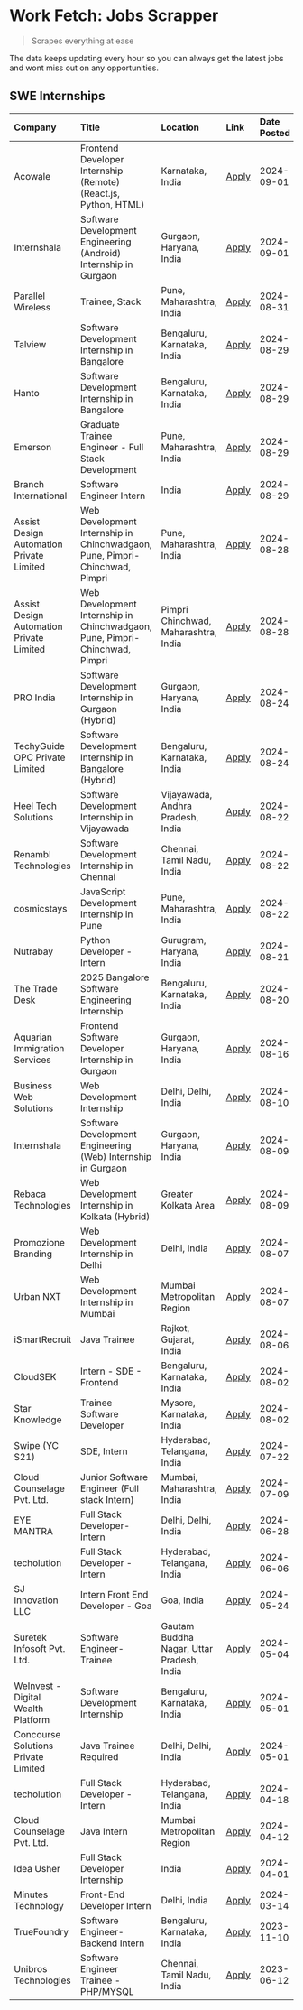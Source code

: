 # Work Fetch: Jobs Scrapper
> Scrapes everything at ease

The data keeps updating every hour so you can always get the latest jobs and wont miss out on any opportunities.

## SWE Internships
<!--START_SECTION:workfetch-->
| Company                                  | Title                                                                       | Location                                  | Link                                                                                                                                                                                                                                                                                                                 | Date Posted   |
|:-----------------------------------------|:----------------------------------------------------------------------------|:------------------------------------------|:---------------------------------------------------------------------------------------------------------------------------------------------------------------------------------------------------------------------------------------------------------------------------------------------------------------------|:--------------|
| Acowale                                  | Frontend Developer Internship (Remote) (React.js, Python, HTML)             | Karnataka, India                          | [Apply](https://in.linkedin.com/jobs/view/frontend-developer-internship-remote-react-js-python-html-at-acowale-4014663920?position=5&pageNum=0&refId=MIBIYWxCOncu8WokvhjVUg%3D%3D&trackingId=WIOl2OXeAbQtZol3BAjlQw%3D%3D&trk=public_jobs_jserp-result_search-card)                                                  | 2024-09-01    |
| Internshala                              | Software Development Engineering (Android) Internship in Gurgaon            | Gurgaon, Haryana, India                   | [Apply](https://in.linkedin.com/jobs/view/software-development-engineering-android-internship-in-gurgaon-at-internshala-4015471580?position=12&pageNum=0&refId=MIBIYWxCOncu8WokvhjVUg%3D%3D&trackingId=oXAVpN96g6FYyNrgP1OrJA%3D%3D&trk=public_jobs_jserp-result_search-card)                                        | 2024-09-01    |
| Parallel Wireless                        | Trainee, Stack                                                              | Pune, Maharashtra, India                  | [Apply](https://in.linkedin.com/jobs/view/trainee-stack-at-parallel-wireless-3905689841?position=49&pageNum=0&refId=MIBIYWxCOncu8WokvhjVUg%3D%3D&trackingId=rlXpnZd%2B5lKZdVT0TmZIrA%3D%3D&trk=public_jobs_jserp-result_search-card)                                                                                 | 2024-08-31    |
| Talview                                  | Software Development Internship in Bangalore                                | Bengaluru, Karnataka, India               | [Apply](https://in.linkedin.com/jobs/view/software-development-internship-in-bangalore-at-talview-4012997749?position=6&pageNum=0&refId=MIBIYWxCOncu8WokvhjVUg%3D%3D&trackingId=SH3xqdm59FVEudmVbCikbQ%3D%3D&trk=public_jobs_jserp-result_search-card)                                                               | 2024-08-29    |
| Hanto                                    | Software Development Internship in Bangalore                                | Bengaluru, Karnataka, India               | [Apply](https://in.linkedin.com/jobs/view/software-development-internship-in-bangalore-at-hanto-4013200427?position=9&pageNum=0&refId=MIBIYWxCOncu8WokvhjVUg%3D%3D&trackingId=v0bIPb%2Br40m7UxFfpIUv%2Fg%3D%3D&trk=public_jobs_jserp-result_search-card)                                                             | 2024-08-29    |
| Emerson                                  | Graduate Trainee Engineer - Full Stack Development                          | Pune, Maharashtra, India                  | [Apply](https://in.linkedin.com/jobs/view/graduate-trainee-engineer-full-stack-development-at-emerson-4012695874?position=37&pageNum=0&refId=MIBIYWxCOncu8WokvhjVUg%3D%3D&trackingId=OT4lNzG%2BPJZoy7AySAs0nw%3D%3D&trk=public_jobs_jserp-result_search-card)                                                        | 2024-08-29    |
| Branch International                     | Software Engineer Intern                                                    | India                                     | [Apply](https://in.linkedin.com/jobs/view/software-engineer-intern-at-branch-international-3360513601?position=45&pageNum=0&refId=MIBIYWxCOncu8WokvhjVUg%3D%3D&trackingId=feC9cMK9lt2OMrLkP3QvCw%3D%3D&trk=public_jobs_jserp-result_search-card)                                                                     | 2024-08-29    |
| Assist Design Automation Private Limited | Web Development Internship in Chinchwadgaon, Pune, Pimpri-Chinchwad, Pimpri | Pune, Maharashtra, India                  | [Apply](https://in.linkedin.com/jobs/view/web-development-internship-in-chinchwadgaon-pune-pimpri-chinchwad-pimpri-at-assist-design-automation-private-limited-4010147193?position=48&pageNum=0&refId=MIBIYWxCOncu8WokvhjVUg%3D%3D&trackingId=Is6Y5aB1q4tyS48Ay5FjHQ%3D%3D&trk=public_jobs_jserp-result_search-card) | 2024-08-28    |
| Assist Design Automation Private Limited | Web Development Internship in Chinchwadgaon, Pune, Pimpri-Chinchwad, Pimpri | Pimpri Chinchwad, Maharashtra, India      | [Apply](https://in.linkedin.com/jobs/view/web-development-internship-in-chinchwadgaon-pune-pimpri-chinchwad-pimpri-at-assist-design-automation-private-limited-4010142653?position=58&pageNum=0&refId=MIBIYWxCOncu8WokvhjVUg%3D%3D&trackingId=HXWCfo9u2LXZxtpP12ycvQ%3D%3D&trk=public_jobs_jserp-result_search-card) | 2024-08-28    |
| PRO India                                | Software Development Internship in Gurgaon (Hybrid)                         | Gurgaon, Haryana, India                   | [Apply](https://in.linkedin.com/jobs/view/software-development-internship-in-gurgaon-hybrid-at-pro-india-4009587664?position=34&pageNum=0&refId=MIBIYWxCOncu8WokvhjVUg%3D%3D&trackingId=vcQEfzDUsnbIv3%2BCpF%2B94Q%3D%3D&trk=public_jobs_jserp-result_search-card)                                                   | 2024-08-24    |
| TechyGuide OPC Private Limited           | Software Development Internship in Bangalore (Hybrid)                       | Bengaluru, Karnataka, India               | [Apply](https://in.linkedin.com/jobs/view/software-development-internship-in-bangalore-hybrid-at-techyguide-opc-private-limited-4009591646?position=41&pageNum=0&refId=MIBIYWxCOncu8WokvhjVUg%3D%3D&trackingId=DtNj63KuyzgAlrmWN4yBRg%3D%3D&trk=public_jobs_jserp-result_search-card)                                | 2024-08-24    |
| Heel Tech Solutions                      | Software Development Internship in Vijayawada                               | Vijayawada, Andhra Pradesh, India         | [Apply](https://in.linkedin.com/jobs/view/software-development-internship-in-vijayawada-at-heel-tech-solutions-4007906692?position=26&pageNum=0&refId=MIBIYWxCOncu8WokvhjVUg%3D%3D&trackingId=dFjmP5uW9IprUTgRpToCJw%3D%3D&trk=public_jobs_jserp-result_search-card)                                                 | 2024-08-22    |
| Renambl Technologies                     | Software Development Internship in Chennai                                  | Chennai, Tamil Nadu, India                | [Apply](https://in.linkedin.com/jobs/view/software-development-internship-in-chennai-at-renambl-technologies-4007910299?position=32&pageNum=0&refId=MIBIYWxCOncu8WokvhjVUg%3D%3D&trackingId=jpdR0JMFA5DSB3ffFAqa2A%3D%3D&trk=public_jobs_jserp-result_search-card)                                                   | 2024-08-22    |
| cosmicstays                              | JavaScript Development Internship in Pune                                   | Pune, Maharashtra, India                  | [Apply](https://in.linkedin.com/jobs/view/javascript-development-internship-in-pune-at-cosmicstays-4007904825?position=47&pageNum=0&refId=MIBIYWxCOncu8WokvhjVUg%3D%3D&trackingId=fjBC1yyDRMCrKPQh706O4w%3D%3D&trk=public_jobs_jserp-result_search-card)                                                             | 2024-08-22    |
| Nutrabay                                 | Python Developer - Intern                                                   | Gurugram, Haryana, India                  | [Apply](https://in.linkedin.com/jobs/view/python-developer-intern-at-nutrabay-4003909226?position=30&pageNum=0&refId=MIBIYWxCOncu8WokvhjVUg%3D%3D&trackingId=nRXKDBbW8Fo%2B7b1g33k6yA%3D%3D&trk=public_jobs_jserp-result_search-card)                                                                                | 2024-08-21    |
| The Trade Desk                           | 2025 Bangalore Software Engineering Internship                              | Bengaluru, Karnataka, India               | [Apply](https://in.linkedin.com/jobs/view/2025-bangalore-software-engineering-internship-at-the-trade-desk-3987456531?position=8&pageNum=0&refId=MIBIYWxCOncu8WokvhjVUg%3D%3D&trackingId=iClbwMcsUXahaPRFvMXyTQ%3D%3D&trk=public_jobs_jserp-result_search-card)                                                      | 2024-08-20    |
| Aquarian Immigration Services            | Frontend Software Developer Internship in Gurgaon                           | Gurgaon, Haryana, India                   | [Apply](https://in.linkedin.com/jobs/view/frontend-software-developer-internship-in-gurgaon-at-aquarian-immigration-services-4003119832?position=59&pageNum=0&refId=MIBIYWxCOncu8WokvhjVUg%3D%3D&trackingId=3gJTzQ%2FFPp7aXpVZUi%2F%2FXw%3D%3D&trk=public_jobs_jserp-result_search-card)                             | 2024-08-16    |
| Business Web Solutions                   | Web Development Internship                                                  | Delhi, Delhi, India                       | [Apply](https://in.linkedin.com/jobs/view/web-development-internship-at-business-web-solutions-3997105289?position=53&pageNum=0&refId=MIBIYWxCOncu8WokvhjVUg%3D%3D&trackingId=yYrOp%2FbyB2daADo9tcelkA%3D%3D&trk=public_jobs_jserp-result_search-card)                                                               | 2024-08-10    |
| Internshala                              | Software Development Engineering (Web) Internship in Gurgaon                | Gurgaon, Haryana, India                   | [Apply](https://in.linkedin.com/jobs/view/software-development-engineering-web-internship-in-gurgaon-at-internshala-3997620471?position=3&pageNum=0&refId=MIBIYWxCOncu8WokvhjVUg%3D%3D&trackingId=bvKwl2PpMvugOffnx8N2tw%3D%3D&trk=public_jobs_jserp-result_search-card)                                             | 2024-08-09    |
| Rebaca Technologies                      | Web Development Internship in Kolkata (Hybrid)                              | Greater Kolkata Area                      | [Apply](https://in.linkedin.com/jobs/view/web-development-internship-in-kolkata-hybrid-at-rebaca-technologies-3997621369?position=35&pageNum=0&refId=MIBIYWxCOncu8WokvhjVUg%3D%3D&trackingId=kO8SqAkcMDYhip3Az%2FkfXw%3D%3D&trk=public_jobs_jserp-result_search-card)                                                | 2024-08-09    |
| Promozione Branding                      | Web Development Internship in Delhi                                         | Delhi, India                              | [Apply](https://in.linkedin.com/jobs/view/web-development-internship-in-delhi-at-promozione-branding-3995559880?position=24&pageNum=0&refId=MIBIYWxCOncu8WokvhjVUg%3D%3D&trackingId=U%2Fd6hLLMrFsTLN4Kyf%2FKLw%3D%3D&trk=public_jobs_jserp-result_search-card)                                                       | 2024-08-07    |
| Urban NXT                                | Web Development Internship in Mumbai                                        | Mumbai Metropolitan Region                | [Apply](https://in.linkedin.com/jobs/view/web-development-internship-in-mumbai-at-urban-nxt-3995561641?position=57&pageNum=0&refId=MIBIYWxCOncu8WokvhjVUg%3D%3D&trackingId=WoSisbceIL1kVRTtZzhSjA%3D%3D&trk=public_jobs_jserp-result_search-card)                                                                    | 2024-08-07    |
| iSmartRecruit                            | Java Trainee                                                                | Rajkot, Gujarat, India                    | [Apply](https://in.linkedin.com/jobs/view/java-trainee-at-ismartrecruit-3992301825?position=27&pageNum=0&refId=MIBIYWxCOncu8WokvhjVUg%3D%3D&trackingId=3xtjaRxUnlyRoUjDy73lsw%3D%3D&trk=public_jobs_jserp-result_search-card)                                                                                        | 2024-08-06    |
| CloudSEK                                 | Intern - SDE - Frontend                                                     | Bengaluru, Karnataka, India               | [Apply](https://in.linkedin.com/jobs/view/intern-sde-frontend-at-cloudsek-3991574495?position=20&pageNum=0&refId=MIBIYWxCOncu8WokvhjVUg%3D%3D&trackingId=ew0jDbvPFniQMJaTyBTe8w%3D%3D&trk=public_jobs_jserp-result_search-card)                                                                                      | 2024-08-02    |
| Star Knowledge                           | Trainee Software Developer                                                  | Mysore, Karnataka, India                  | [Apply](https://in.linkedin.com/jobs/view/trainee-software-developer-at-star-knowledge-3991516161?position=50&pageNum=0&refId=MIBIYWxCOncu8WokvhjVUg%3D%3D&trackingId=koKT9Z%2FYXnsxm%2BPelq4tzA%3D%3D&trk=public_jobs_jserp-result_search-card)                                                                     | 2024-08-02    |
| Swipe (YC S21)                           | SDE, Intern                                                                 | Hyderabad, Telangana, India               | [Apply](https://in.linkedin.com/jobs/view/sde-intern-at-swipe-yc-s21-3980368092?position=52&pageNum=0&refId=MIBIYWxCOncu8WokvhjVUg%3D%3D&trackingId=nEKg8ibK7dCzIlXrH8xvdQ%3D%3D&trk=public_jobs_jserp-result_search-card)                                                                                           | 2024-07-22    |
| Cloud Counselage Pvt. Ltd.               | Junior Software Engineer (Full stack Intern)                                | Mumbai, Maharashtra, India                | [Apply](https://in.linkedin.com/jobs/view/junior-software-engineer-full-stack-intern-at-cloud-counselage-pvt-ltd-3967725851?position=18&pageNum=0&refId=MIBIYWxCOncu8WokvhjVUg%3D%3D&trackingId=csqj2s8YP1mWrOt7%2BW%2FCRw%3D%3D&trk=public_jobs_jserp-result_search-card)                                           | 2024-07-09    |
| EYE MANTRA                               | Full Stack Developer- Intern                                                | Delhi, Delhi, India                       | [Apply](https://in.linkedin.com/jobs/view/full-stack-developer-intern-at-eye-mantra-3960988037?position=44&pageNum=0&refId=MIBIYWxCOncu8WokvhjVUg%3D%3D&trackingId=xowhBJ93WIj6h%2F2%2F0DPVGA%3D%3D&trk=public_jobs_jserp-result_search-card)                                                                        | 2024-06-28    |
| techolution                              | Full Stack Developer - Intern                                               | Hyderabad, Telangana, India               | [Apply](https://in.linkedin.com/jobs/view/full-stack-developer-intern-at-techolution-3947911862?position=51&pageNum=0&refId=MIBIYWxCOncu8WokvhjVUg%3D%3D&trackingId=d7X%2BTh58Hg4gjh9mrGDvIw%3D%3D&trk=public_jobs_jserp-result_search-card)                                                                         | 2024-06-06    |
| SJ Innovation LLC                        | Intern Front End Developer - Goa                                            | Goa, India                                | [Apply](https://in.linkedin.com/jobs/view/intern-front-end-developer-goa-at-sj-innovation-llc-3931678611?position=15&pageNum=0&refId=MIBIYWxCOncu8WokvhjVUg%3D%3D&trackingId=3HS3cS9z8xsYIw8ZglwUhg%3D%3D&trk=public_jobs_jserp-result_search-card)                                                                  | 2024-05-24    |
| Suretek Infosoft Pvt. Ltd.               | Software Engineer-Trainee                                                   | Gautam Buddha Nagar, Uttar Pradesh, India | [Apply](https://in.linkedin.com/jobs/view/software-engineer-trainee-at-suretek-infosoft-pvt-ltd-3916999948?position=38&pageNum=0&refId=MIBIYWxCOncu8WokvhjVUg%3D%3D&trackingId=WfCDTvpe55LAcxSsotcr1Q%3D%3D&trk=public_jobs_jserp-result_search-card)                                                                | 2024-05-04    |
| WeInvest - Digital Wealth Platform       | Software Development Internship                                             | Bengaluru, Karnataka, India               | [Apply](https://in.linkedin.com/jobs/view/software-development-internship-at-weinvest-digital-wealth-platform-3912867225?position=2&pageNum=0&refId=MIBIYWxCOncu8WokvhjVUg%3D%3D&trackingId=axymKyUjNmH8pACOPfzJPA%3D%3D&trk=public_jobs_jserp-result_search-card)                                                   | 2024-05-01    |
| Concourse Solutions Private Limited      | Java Trainee Required                                                       | Delhi, Delhi, India                       | [Apply](https://in.linkedin.com/jobs/view/java-trainee-required-at-concourse-solutions-private-limited-3912869388?position=14&pageNum=0&refId=MIBIYWxCOncu8WokvhjVUg%3D%3D&trackingId=iUhxJvL9ZyKKyiNuwVhLdA%3D%3D&trk=public_jobs_jserp-result_search-card)                                                         | 2024-05-01    |
| techolution                              | Full Stack Developer - Intern                                               | Hyderabad, Telangana, India               | [Apply](https://in.linkedin.com/jobs/view/full-stack-developer-intern-at-techolution-3904814977?position=60&pageNum=0&refId=MIBIYWxCOncu8WokvhjVUg%3D%3D&trackingId=3dWMcWzWhxK2kuRtSJ4M2g%3D%3D&trk=public_jobs_jserp-result_search-card)                                                                           | 2024-04-18    |
| Cloud Counselage Pvt. Ltd.               | Java Intern                                                                 | Mumbai Metropolitan Region                | [Apply](https://in.linkedin.com/jobs/view/java-intern-at-cloud-counselage-pvt-ltd-3896025667?position=40&pageNum=0&refId=MIBIYWxCOncu8WokvhjVUg%3D%3D&trackingId=PN9UDNmn%2FbKFTRIwt05IMw%3D%3D&trk=public_jobs_jserp-result_search-card)                                                                            | 2024-04-12    |
| Idea Usher                               | Full Stack Developer Internship                                             | India                                     | [Apply](https://in.linkedin.com/jobs/view/full-stack-developer-internship-at-idea-usher-3879565540?position=23&pageNum=0&refId=MIBIYWxCOncu8WokvhjVUg%3D%3D&trackingId=4gTlH07WWSTKMvBr0DBFnQ%3D%3D&trk=public_jobs_jserp-result_search-card)                                                                        | 2024-04-01    |
| Minutes Technology                       | Front-End Developer Intern                                                  | Delhi, India                              | [Apply](https://in.linkedin.com/jobs/view/front-end-developer-intern-at-minutes-technology-3853712549?position=21&pageNum=0&refId=MIBIYWxCOncu8WokvhjVUg%3D%3D&trackingId=TNViJHEmGPLPjtFUohY9Dg%3D%3D&trk=public_jobs_jserp-result_search-card)                                                                     | 2024-03-14    |
| TrueFoundry                              | Software Engineer-Backend Intern                                            | Bengaluru, Karnataka, India               | [Apply](https://in.linkedin.com/jobs/view/software-engineer-backend-intern-at-truefoundry-3779508170?position=42&pageNum=0&refId=MIBIYWxCOncu8WokvhjVUg%3D%3D&trackingId=bfmMEZaNcqGHBumTCwIzjQ%3D%3D&trk=public_jobs_jserp-result_search-card)                                                                      | 2023-11-10    |
| Unibros Technologies                     | Software Engineer Trainee - PHP/MYSQL                                       | Chennai, Tamil Nadu, India                | [Apply](https://in.linkedin.com/jobs/view/software-engineer-trainee-php-mysql-at-unibros-technologies-3656599241?position=46&pageNum=0&refId=MIBIYWxCOncu8WokvhjVUg%3D%3D&trackingId=%2BdIaxsIvkQlx%2BfO0lcBmEw%3D%3D&trk=public_jobs_jserp-result_search-card)                                                      | 2023-06-12    |
<!--END_SECTION:workfetch-->
